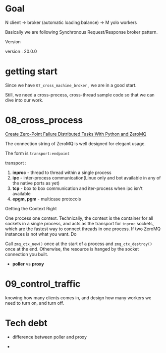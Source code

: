 # Goal

N client -> broker (automatic loading balance) -> M yolo workers

Basically we are following Synchronous Request/Response broker pattern.

Version

version : 20.0.0

# getting start

Since we have `07_cross_machine_broker` , we are in a good start.

Still, we need a cross-process, cross-thread sample code so that we can dive into our work.

# 08_cross_process

[Create Zero-Point Failure Distributed Tasks With Python and ZeroMQ](https://medium.com/better-programming/create-zero-point-failure-distributed-tasks-with-python-and-zeromq-e2a20941d85b)

The connection string of ZeroMQ is well designed for elegant usage.

The form is `transport:endpoint`

transport : 

1. **inproc** - thread to thread within a single process
2. **ipc** - inter-process communication(Linux only and bot available in any of the native ports as yet)
3. **tcp** - box to box communication and iter-process when ipc isn't available
4. **epgm, pgm** - multicase protocols

Getting the Context Right

One process one context. Technically, the context is the container for all sockets in a single process, and acts as the transport for `inproc` sockets, which are the fastest way to connect threads in one process. If two ZeroMQ instances is not what you want. Do

Call `zmq_ctx_new()` once at the start of a process and `zmq_ctx_destroy()` once at the end. Otherwise, the resource is hanged by the socket connection you built.

* **poller** vs **proxy**

# 09_control_traffic

knowing how many clients comes in, and design how many workers we need to turn on, and turn off.

# Tech debt

* difference between poller and proxy

* 
